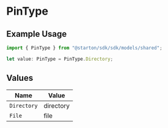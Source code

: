 # PinType

## Example Usage

```typescript
import { PinType } from "@starton/sdk/sdk/models/shared";

let value: PinType = PinType.Directory;
```

## Values

| Name        | Value       |
| ----------- | ----------- |
| `Directory` | directory   |
| `File`      | file        |